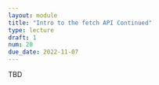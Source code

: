```yaml
---
layout: module
title: "Intro to the fetch API Continued"
type: lecture
draft: 1
num: 20
due_date: 2022-11-07
---
```


TBD